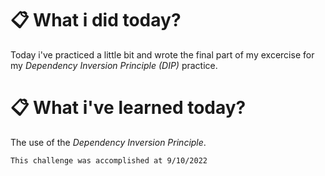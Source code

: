 # 📋 What i did today?
Today i've practiced a little bit and wrote the final part of my excercise for my *Dependency Inversion Principle (DIP)* practice.

# 📋 What i've learned today?
The use of the *Dependency Inversion Principle*.

`This challenge was accomplished at 9/10/2022`
